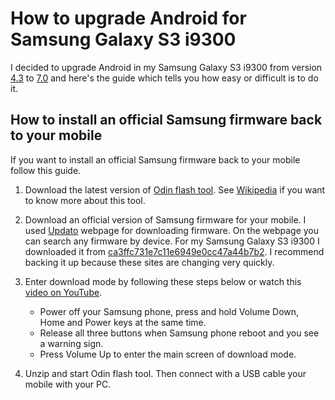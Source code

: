 # How to upgrade Android for Samsung Galaxy S3 i9300
I decided to upgrade Android in my Samsung Galaxy S3 i9300 from version [4.3](https://www.android.com/versions/jelly-bean-4-3/) to [7.0](https://www.android.com/versions/nougat-7-0/) and here's the guide which tells you how easy or difficult is to do it.

## How to install an official Samsung firmware back to your mobile
If you want to install an official Samsung firmware back to your mobile follow this guide.

1. Download the latest version of [Odin flash tool](http://odin3download.com/). See [Wikipedia](https://en.wikipedia.org/wiki/Odin_(firmware_flashing_software)) if you want to know more about this tool.

2. Download an official version of Samsung firmware for your mobile. I used [Updato](http://updato.com/) webpage for downloading firmware. On the webpage you can search any firmware by device. For my Samsung Galaxy S3 i9300 I downloaded it from [ca3ffc731e7c11e6949e0cc47a44b7b2](http://updato.com/firmware-archive-select-model?record=CA3FFC731E7C11E6949E0CC47A44B7B2). I recommend backing it up because these sites are changing very quickly.

3. Enter download mode by following these steps below or watch this [video on YouTube](https://www.youtube.com/watch?v=WmdyFevTO3M).
    * Power off your Samsung phone, press and hold Volume Down, Home and Power keys at the same time.
    * Release all three buttons when Samsung phone reboot and you see a warning sign.
    * Press Volume Up to enter the main screen of download mode.

4. Unzip and start Odin flash tool. Then connect with a USB cable your mobile with your PC.
